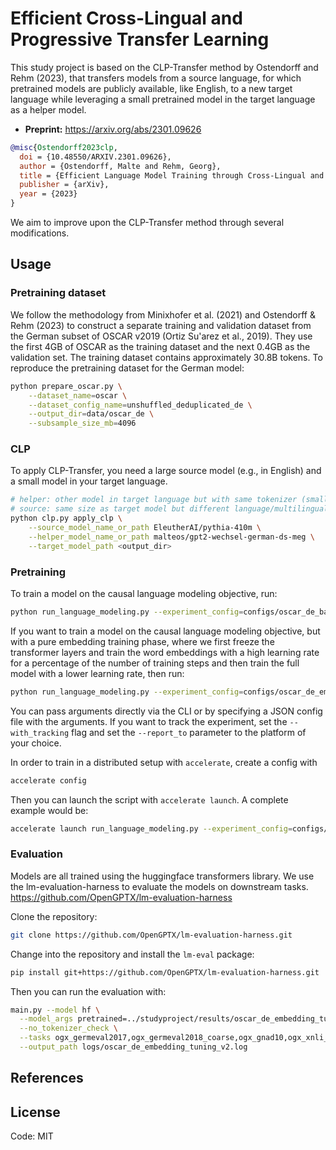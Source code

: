 # Efficient Cross-Lingual and Progressive Transfer Learning

This study project is based on the CLP-Transfer method by Ostendorff and Rehm (2023), that transfers models from a source language, for which pretrained models are publicly available, like English, to a new target language while leveraging a small pretrained model in the target language as a helper model. 

- **Preprint:** https://arxiv.org/abs/2301.09626

```bibtex
@misc{Ostendorff2023clp,
  doi = {10.48550/ARXIV.2301.09626},
  author = {Ostendorff, Malte and Rehm, Georg},
  title = {Efficient Language Model Training through Cross-Lingual and Progressive Transfer Learning},
  publisher = {arXiv},
  year = {2023}
}
```

We aim to improve upon the CLP-Transfer method through several modifications. 


## Usage

### Pretraining dataset

We follow the methodology from Minixhofer et al. (2021) and Ostendorff & Rehm (2023) to construct a separate training and validation dataset from the German subset of OSCAR v2019 (Ortiz Su'arez et al., 2019). They use the first 4GB of OSCAR as the training dataset and the next 0.4GB as the validation set. The training dataset contains approximately 30.8B tokens. To reproduce the pretraining dataset for the German model:

````bash
python prepare_oscar.py \
	--dataset_name=oscar \
	--dataset_config_name=unshuffled_deduplicated_de \
	--output_dir=data/oscar_de \
	--subsample_size_mb=4096
````

### CLP

To apply CLP-Transfer, you need a large source model (e.g., in English) and a small model in your target language.

```bash
# helper: other model in target language but with same tokenizer (smaller or other architecture)
# source: same size as target model but different language/multilingual
python clp.py apply_clp \
    --source_model_name_or_path EleutherAI/pythia-410m \
    --helper_model_name_or_path malteos/gpt2-wechsel-german-ds-meg \
    --target_model_path <output_dir>
```

### Pretraining

To train a model on the causal language modeling objective, run:

```bash
python run_language_modeling.py --experiment_config=configs/oscar_de_baseline.json
```

If you want to train a model on the causal language modeling objective, but with a pure embedding training phase, where we 
first freeze the transformer layers and train the word embeddings with a high learning rate for a percentage of the 
number of training steps and then train the full model with a lower learning rate, then run:

```bash
python run_language_modeling.py --experiment_config=configs/oscar_de_embedding_tuning.json
```

You can pass arguments directly via the CLI or by specifying a JSON config file with the arguments.
If you want to track the experiment, set the `--with_tracking` flag and set the `--report_to` parameter
to the platform of your choice.

In order to train in a distributed setup with `accelerate`, create a config with
```bash
accelerate config
```
Then you can launch the script with `accelerate launch`. A complete example would be:
```bash
accelerate launch run_language_modeling.py --experiment_config=configs/oscar_de_embedding_tuning.json --with_tracking --report_to=wandb
```


### Evaluation
Models are all trained using the huggingface transformers library. We use the lm-evaluation-harness to evaluate the 
models on downstream tasks.
https://github.com/OpenGPTX/lm-evaluation-harness

Clone the repository:
```bash
git clone https://github.com/OpenGPTX/lm-evaluation-harness.git
```
Change into the repository and install the `lm-eval` package:
````bash
pip install git+https://github.com/OpenGPTX/lm-evaluation-harness.git
````
Then you can run the evaluation with:
````bash
main.py --model hf \
  --model_args pretrained=../studyproject/results/oscar_de_embedding_tuning_v2 \
  --no_tokenizer_check \
  --tasks ogx_germeval2017,ogx_germeval2018_coarse,ogx_gnad10,ogx_xnli_de,ogx_pawsx_de,ogx_xstance_de \
  --output_path logs/oscar_de_embedding_tuning_v2.log
````


## References



## License

Code: MIT
